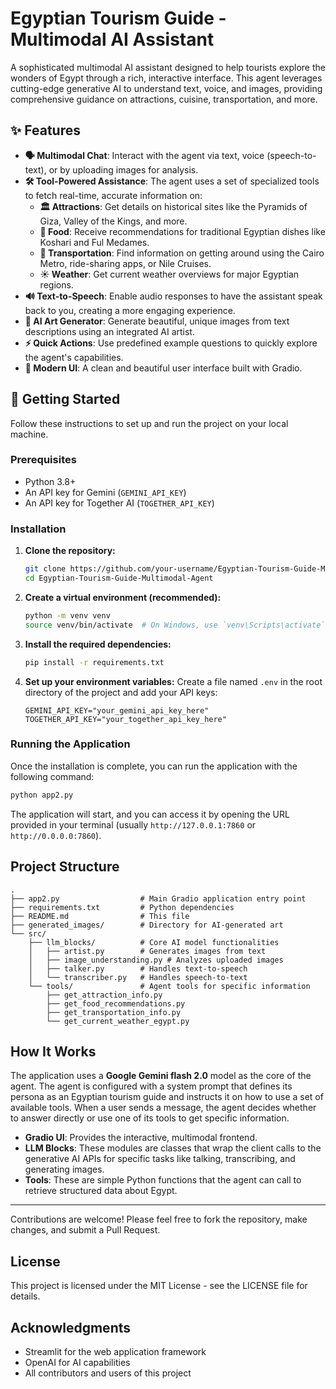 # Egyptian Tourism Guide - Multimodal AI Assistant

A sophisticated multimodal AI assistant designed to help tourists explore the wonders of Egypt through a rich, interactive interface. This agent leverages cutting-edge generative AI to understand text, voice, and images, providing comprehensive guidance on attractions, cuisine, transportation, and more.

## ✨ Features

- **🗣️ Multimodal Chat**: Interact with the agent via text, voice (speech-to-text), or by uploading images for analysis.
- **🛠️ Tool-Powered Assistance**: The agent uses a set of specialized tools to fetch real-time, accurate information on:
  - **🏛️ Attractions**: Get details on historical sites like the Pyramids of Giza, Valley of the Kings, and more.
  - **🍲 Food**: Receive recommendations for traditional Egyptian dishes like Koshari and Ful Medames.
  - **🚗 Transportation**: Find information on getting around using the Cairo Metro, ride-sharing apps, or Nile Cruises.
  - **☀️ Weather**: Get current weather overviews for major Egyptian regions.
- **🔊 Text-to-Speech**: Enable audio responses to have the assistant speak back to you, creating a more engaging experience.
- **🎨 AI Art Generator**: Generate beautiful, unique images from text descriptions using an integrated AI artist.
- **⚡ Quick Actions**: Use predefined example questions to quickly explore the agent's capabilities.
- **🎨 Modern UI**: A clean and beautiful user interface built with Gradio.

## 🚀 Getting Started

Follow these instructions to set up and run the project on your local machine.

### Prerequisites

- Python 3.8+
- An API key for Gemini (`GEMINI_API_KEY`)
- An API key for Together AI (`TOGETHER_API_KEY`)

### Installation

1.  **Clone the repository:**
    ```bash
    git clone https://github.com/your-username/Egyptian-Tourism-Guide-Multimodal-Agent.git
    cd Egyptian-Tourism-Guide-Multimodal-Agent
    ```

2.  **Create a virtual environment (recommended):**
    ```bash
    python -m venv venv
    source venv/bin/activate  # On Windows, use `venv\Scripts\activate`
    ```

3.  **Install the required dependencies:**
    ```bash
    pip install -r requirements.txt
    ```

4.  **Set up your environment variables:**
    Create a file named `.env` in the root directory of the project and add your API keys:
    ```
    GEMINI_API_KEY="your_gemini_api_key_here"
    TOGETHER_API_KEY="your_together_api_key_here"
    ```

### Running the Application

Once the installation is complete, you can run the application with the following command:

```bash
python app2.py
```

The application will start, and you can access it by opening the URL provided in your terminal (usually `http://127.0.0.1:7860` or `http://0.0.0.0:7860`).

## Project Structure

```
.
├── app2.py                  # Main Gradio application entry point
├── requirements.txt         # Python dependencies
├── README.md                # This file
├── generated_images/        # Directory for AI-generated art
└── src/
    ├── llm_blocks/          # Core AI model functionalities
    │   ├── artist.py        # Generates images from text
    │   ├── image_understanding.py # Analyzes uploaded images
    │   ├── talker.py        # Handles text-to-speech
    │   └── transcriber.py   # Handles speech-to-text
    └── tools/               # Agent tools for specific information
        ├── get_attraction_info.py
        ├── get_food_recommendations.py
        ├── get_transportation_info.py
        └── get_current_weather_egypt.py
```

## How It Works

The application uses a **Google Gemini flash 2.0** model as the core of the agent. The agent is configured with a system prompt that defines its persona as an Egyptian tourism guide and instructs it on how to use a set of available tools. When a user sends a message, the agent decides whether to answer directly or use one of its tools to get specific information.

- **Gradio UI**: Provides the interactive, multimodal frontend.
- **LLM Blocks**: These modules are classes that wrap the client calls to the generative AI APIs for specific tasks like talking, transcribing, and generating images.
- **Tools**: These are simple Python functions that the agent can call to retrieve structured data about Egypt.

---

Contributions are welcome! Please feel free to fork the repository, make changes, and submit a Pull Request.

## License

This project is licensed under the MIT License - see the LICENSE file for details.

## Acknowledgments

- Streamlit for the web application framework
- OpenAI for AI capabilities
- All contributors and users of this project